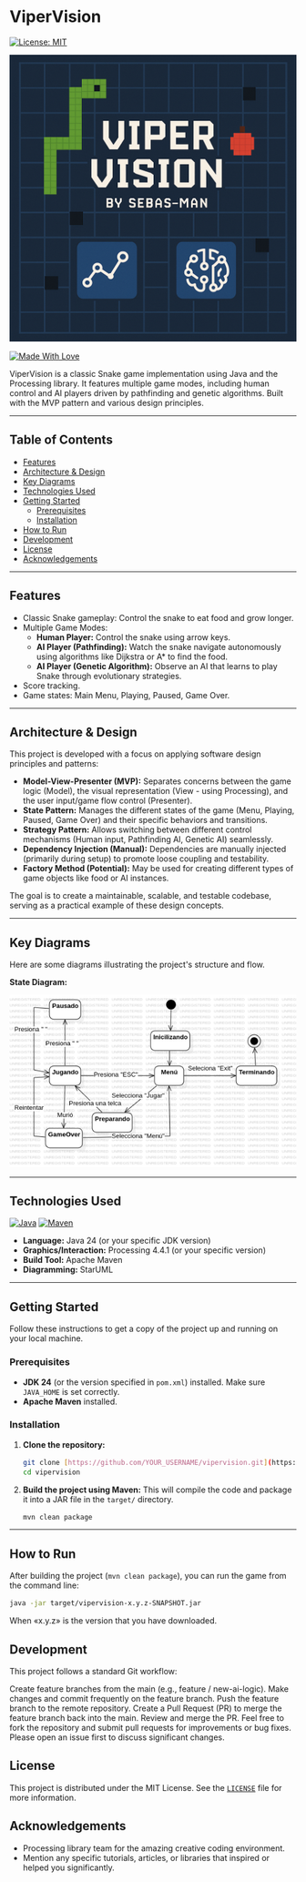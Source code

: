 # ViperVision

[![License: MIT](https://img.shields.io/badge/License-MIT-yellow.svg)](https://opensource.org/licenses/MIT)

![🐍](./docs/img/logo.png)

[![Made With Love](https://img.shields.io/badge/Made%20With-Love-orange.svg)](https://github.com/chetanraj/awesome-github-badges)

ViperVision is a classic Snake game implementation using Java and the Processing library. It features multiple game modes, including human control and AI players driven by pathfinding and genetic algorithms. Built with the MVP pattern and various design principles.

---

## Table of Contents

- [Features](#features)
- [Architecture & Design](#architecture--design)
- [Key Diagrams](#key-diagrams)
- [Technologies Used](#technologies-used)
- [Getting Started](#getting-started)
    - [Prerequisites](#prerequisites)
    - [Installation](#installation)
- [How to Run](#how-to-run)
- [Development](#development)
- [License](#license)
- [Acknowledgements](#acknowledgements)

---

## Features

* Classic Snake gameplay: Control the snake to eat food and grow longer.
* Multiple Game Modes:
    * **Human Player:** Control the snake using arrow keys.
    * **AI Player (Pathfinding):** Watch the snake navigate autonomously using algorithms like Dijkstra or A* to find the food.
    * **AI Player (Genetic Algorithm):** Observe an AI that learns to play Snake through evolutionary strategies.
* Score tracking.
* Game states: Main Menu, Playing, Paused, Game Over.

---

## Architecture & Design

This project is developed with a focus on applying software design principles and patterns:

* **Model-View-Presenter (MVP):** Separates concerns between the game logic (Model), the visual representation (View - using Processing), and the user input/game flow control (Presenter).
* **State Pattern:** Manages the different states of the game (Menu, Playing, Paused, Game Over) and their specific behaviors and transitions.
* **Strategy Pattern:** Allows switching between different control mechanisms (Human input, Pathfinding AI, Genetic AI) seamlessly.
* **Dependency Injection (Manual):** Dependencies are manually injected (primarily during setup) to promote loose coupling and testability.
* **Factory Method (Potential):** May be used for creating different types of game objects like food or AI instances.

The goal is to create a maintainable, scalable, and testable codebase, serving as a practical example of these design concepts.

---

## Key Diagrams

Here are some diagrams illustrating the project's structure and flow.

**State Diagram:**

![State Diagram](./docs/diagrams/state.png)

---

## Technologies Used

[![Java](https://img.shields.io/badge/java-%23ED8B00.svg?style=for-the-badge&logo=openjdk&logoColor=white)]()
[![Maven](https://img.shields.io/badge/apachemaven-C71A36.svg?style=for-the-badge&logo=apachemaven&logoColor=white)]()

* **Language:** Java 24 (or your specific JDK version)
* **Graphics/Interaction:** Processing 4.4.1 (or your specific version)
* **Build Tool:** Apache Maven
* **Diagramming:** StarUML

---

## Getting Started

Follow these instructions to get a copy of the project up and running on your local machine.

### Prerequisites

* **JDK 24** (or the version specified in `pom.xml`) installed. Make sure `JAVA_HOME` is set correctly.
* **Apache Maven** installed.

### Installation

1.  **Clone the repository:**
    ```bash
    git clone [https://github.com/YOUR_USERNAME/vipervision.git](https://github.com/YOUR_USERNAME/vipervision.git)
    cd vipervision
    ```
2.  **Build the project using Maven:** This will compile the code and package it into a JAR file in the `target/` directory.
    ```bash
    mvn clean package
    ```

---

## How to Run

After building the project (`mvn clean package`), you can run the game from the command line:

```bash
java -jar target/vipervision-x.y.z-SNAPSHOT.jar
```

When «x.y.z» is the version that you have downloaded.

## Development

This project follows a standard Git workflow:

Create feature branches from the main (e.g., feature / new-ai-logic).
Make changes and commit frequently on the feature branch.
Push the feature branch to the remote repository.
Create a Pull Request (PR) to merge the feature branch back into the main.
Review and merge the PR.
Feel free to fork the repository and submit pull requests for improvements or bug fixes. Please open an issue first to discuss significant changes.

## License

This project is distributed under the MIT License. See the [`LICENSE`](./LICENSE) file for more information.

## Acknowledgements

* Processing library team for the amazing creative coding environment.
* Mention any specific tutorials, articles, or libraries that inspired or helped you significantly.